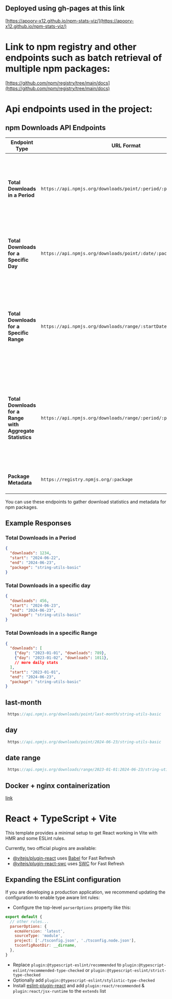 ## Deployed using gh-pages at this link
[https://apoorv-x12.github.io/npm-stats-viz/](https://apoorv-x12.github.io/npm-stats-viz/)

# Link to npm registry and other endpoints such as batch retrieval of multiple npm packages:
[https://github.com/npm/registry/tree/main/docs](https://github.com/npm/registry/tree/main/docs)

# Api endpoints used in the project:

## npm Downloads API Endpoints

| Endpoint Type | URL Format | Description | Parameters | Example |
|---------------|------------|-------------|------------|---------|
| **Total Downloads in a Period** | `https://api.npmjs.org/downloads/point/:period/:package` | Retrieves the total downloads for a package over a specified period. | `:period` - The time period (`last-day`, `last-week`, `last-month`).<br>`:package` - The name of the npm package. | [Example](https://api.npmjs.org/downloads/point/last-day/string-utils-basic) |
| **Total Downloads for a Specific Day** | `https://api.npmjs.org/downloads/point/:date/:package` | Retrieves the total downloads for a package on a specific day. | `:date` - The specific date in `YYYY-MM-DD` format.<br>`:package` - The name of the npm package. | [Example](https://api.npmjs.org/downloads/point/2024-06-23/string-utils-basic) |
| **Total Downloads for a Specific Range** | `https://api.npmjs.org/downloads/range/:startDate:endDate/:package` | Retrieves the total downloads for a package over a specific date range. | `:startDate` - The start date in `YYYY-MM-DD` format.<br>`:endDate` - The end date in `YYYY-MM-DD` format.<br>`:package` - The name of the npm package. | [Example](https://api.npmjs.org/downloads/range/2023-01-01:2024-06-23/string-utils-basic) |
| **Total Downloads for a Range with Aggregate Statistics** | `https://api.npmjs.org/downloads/range/:period/:package` | Retrieves the total downloads for a package over a specified period with daily breakdowns. | `:period` - The period range (`last-day`, `last-week`, `last-month`, or custom range like `YYYY-MM-DD:YYYY-MM-DD`).<br>`:package` - The name of the npm package. | [Example](https://api.npmjs.org/downloads/range/last-month/string-utils-basic) |
| **Package Metadata** | `https://registry.npmjs.org/:package` | Retrieves metadata for a specified package. | `:package` - The name of the npm package. | [Example](https://registry.npmjs.org/string-utils-basic) |

You can use these endpoints to gather download statistics and metadata for npm packages.


## Example Responses

### Total Downloads in a Period
```json
{
  "downloads": 1234,
  "start": "2024-06-22",
  "end": "2024-06-23",
  "package": "string-utils-basic"
}
```
### Total Downloads in a specific day
```json
{
  "downloads": 456,
  "start": "2024-06-23",
  "end": "2024-06-23",
  "package": "string-utils-basic"
}
```

### Total Downloads in a specific Range
```json
{
  "downloads": [
    {"day": "2023-01-01", "downloads": 789},
    {"day": "2023-01-02", "downloads": 1011},
    // more daily stats
  ],
  "start": "2023-01-01",
  "end": "2024-06-23",
  "package": "string-utils-basic"
}
```

## last-month
``` javascript
 https://api.npmjs.org/downloads/point/last-month/string-utils-basic
```

## day
``` javascript
 https://api.npmjs.org/downloads/point/2024-06-23/string-utils-basic

```
## date range
``` javascript
 https://api.npmjs.org/downloads/range/2023-01-01:2024-06-23/string-utils-basic

```

## Docker + nginx containerization 
[link](https://behdadk.medium.com/how-to-dockerize-a-react-application-in-5-minutes-c6093636628f)

# React + TypeScript + Vite

This template provides a minimal setup to get React working in Vite with HMR and some ESLint rules.

Currently, two official plugins are available:

- [@vitejs/plugin-react](https://github.com/vitejs/vite-plugin-react/blob/main/packages/plugin-react/README.md) uses [Babel](https://babeljs.io/) for Fast Refresh
- [@vitejs/plugin-react-swc](https://github.com/vitejs/vite-plugin-react-swc) uses [SWC](https://swc.rs/) for Fast Refresh

## Expanding the ESLint configuration

If you are developing a production application, we recommend updating the configuration to enable type aware lint rules:

- Configure the top-level `parserOptions` property like this:

```js
export default {
  // other rules...
  parserOptions: {
    ecmaVersion: 'latest',
    sourceType: 'module',
    project: ['./tsconfig.json', './tsconfig.node.json'],
    tsconfigRootDir: __dirname,
  },
}
```

- Replace `plugin:@typescript-eslint/recommended` to `plugin:@typescript-eslint/recommended-type-checked` or `plugin:@typescript-eslint/strict-type-checked`
- Optionally add `plugin:@typescript-eslint/stylistic-type-checked`
- Install [eslint-plugin-react](https://github.com/jsx-eslint/eslint-plugin-react) and add `plugin:react/recommended` & `plugin:react/jsx-runtime` to the `extends` list
